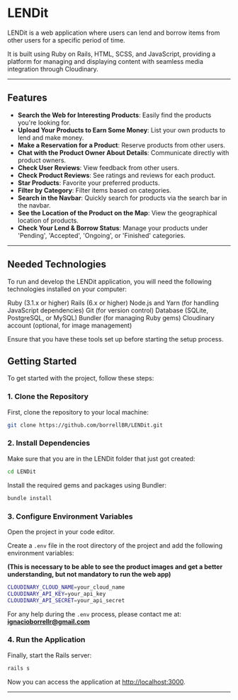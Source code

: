 # LENDit

LENDit is a web application where users can lend and borrow items from other users for a specific period of time. 

It is built using Ruby on Rails, HTML, SCSS, and JavaScript, providing a platform for managing and displaying content with seamless media integration through Cloudinary.

---

## Features

- **Search the Web for Interesting Products**: Easily find the products you're looking for.
- **Upload Your Products to Earn Some Money**: List your own products to lend and make money.
- **Make a Reservation for a Product**: Reserve products from other users.
- **Chat with the Product Owner About Details**: Communicate directly with product owners.
- **Check User Reviews**: View feedback from other users.
- **Check Product Reviews**: See ratings and reviews for each product.
- **Star Products**: Favorite your preferred products.
- **Filter by Category**: Filter items based on categories.
- **Search in the Navbar**: Quickly search for products via the search bar in the navbar.
- **See the Location of the Product on the Map**: View the geographical location of products.
- **Check Your Lend & Borrow Status**: Manage your products under 'Pending', 'Accepted', 'Ongoing', or 'Finished' categories.

---

## Needed Technologies
To run and develop the LENDit application, you will need the following technologies installed on your computer:

Ruby (3.1.x or higher)
Rails (6.x or higher)
Node.js and Yarn (for handling JavaScript dependencies)
Git (for version control)
Database (SQLite, PostgreSQL, or MySQL)
Bundler (for managing Ruby gems)
Cloudinary account (optional, for image management)

Ensure that you have these tools set up before starting the setup process.

## Getting Started

To get started with the project, follow these steps:

### 1. Clone the Repository

First, clone the repository to your local machine:

```bash
git clone https://github.com/borrellBR/LENDit.git
```

### 2. Install Dependencies

Make sure that you are in the LENDit folder that just got created:

```bash
cd LENDit
```


Install the required gems and packages using Bundler:

```bash
bundle install
```

### 3. Configure Environment Variables

Open the project in your code editor.

Create a `.env` file in the root directory of the project and add the following environment variables:

**(This is necessary to be able to see the product images and get a better understanding, but not mandatory to run the web app)**

```bash
CLOUDINARY_CLOUD_NAME=your_cloud_name
CLOUDINARY_API_KEY=your_api_key
CLOUDINARY_API_SECRET=your_api_secret
```

For any help during the `.env` process, please contact me at:  
**ignacioborrellr@gmail.com**

### 4. Run the Application

Finally, start the Rails server:

```bash
rails s
```

Now you can access the application at [http://localhost:3000](http://localhost:3000).

---
